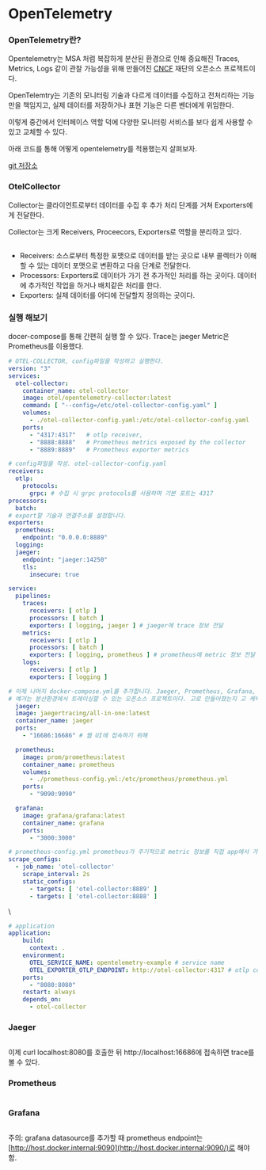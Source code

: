 # OpenTelemetry

### OpenTelemetry란?

Opentelemetry는 MSA 처럼 복잡하게 분산된 환경으로 인해 중요해진 Traces, Metrics, Logs 같이 관찰 가능성을 위해 만들어진 [CNCF](https://www.cncf.io/) 재단의 오픈소스 프로젝트이다.

OpenTelemtry는 기존의 모니터링 기술과 다르게 데이터를 수집하고 전처리하는 기능만을 책임지고, 실제 데이터를 저장하거나 표현 기능은 다른 벤더에게 위임한다.&#x20;

이렇게 중간에서 인터페이스 역할 덕에 다양한 모니터링 서비스를 보다 쉽게 사용할 수 있고 교체할 수 있다.

아래 코드를 통해 어떻게 opentelemetry를 적용했는지 살펴보자.

[git 저장소](https://github.com/spandios/opentelemetry-example)

### OtelCollector

Collector는 클라이언트로부터 데이터를 수집 후 추가 처리 단계를 거쳐 Exporters에게 전달한다.

Collector는 크게 Receivers, Proceecors, Exporters로 역할을 분리하고 있다.

<figure><img src="https://blog.kakaocdn.net/dn/HZPxi/btssBsPsoNS/XgsvCvtvxyKT0PMQ00rlik/img.webp" alt=""><figcaption></figcaption></figure>

* Receivers: 소스로부터 특정한 포맷으로 데이터를 받는 곳으로 내부 콜렉터가 이해할 수 있는 데이터 포맷으로 변환하고 다음 단계로 전달한다.
* Processors: Exporters로 데이터가 가기 전 추가적인 처리를 하는 곳이다. 데이터에 추가적인 작업을 하거나 배치같은 처리를 한다.
* Exporters: 실제 데이터를 어디에 전달할지 정의하는 곳이다.

### 실행 해보기

docer-compose를 통해 간편히 실행 할 수 있다. Trace는 jaeger Metric은 Prometheus를 이용했다.

```yaml
# OTEL-COLLECTOR, config파일을 작성하고 실행한다.
version: "3"
services:
  otel-collector:
    container_name: otel-collector
    image: otel/opentelemetry-collector:latest
    command: [ "--config=/etc/otel-collector-config.yaml" ]
    volumes:
      - ./otel-collector-config.yaml:/etc/otel-collector-config.yaml
    ports:
      - "4317:4317"   # otlp receiver, 
      - "8888:8888"   # Prometheus metrics exposed by the collector
      - "8889:8889"   # Prometheus exporter metrics
```

```yaml
# config파일을 작성. otel-collector-config.yaml
receivers:
  otlp:
    protocols:
      grpc: # 수집 시 grpc protocols를 사용하며 기본 포트는 4317
processors:
  batch:
# export할 기술과 연결주소를 설정합니다.
exporters:
  prometheus:
    endpoint: "0.0.0.0:8889" 
  logging:
  jaeger:
    endpoint: "jaeger:14250" 
    tls:
      insecure: true

service:
  pipelines:
    traces:
      receivers: [ otlp ]
      processors: [ batch ]
      exporters: [ logging, jaeger ] # jaeger에 trace 정보 전달 
    metrics:
      receivers: [ otlp ]
      processors: [ batch ]
      exporters: [ logging, prometheus ] # prometheus에 metric 정보 전달
    logs:
      receivers: [ otlp ]
      exporters: [ logging ]
```

```yaml
# 이제 나머지 docker-compose.yml를 추가합니다. Jaeger, Prometheus, Grafana, Application 
# 예거는 분산환경에서 트레이싱할 수 있는 오픈소스 프로젝트이다. 고로 만들어졌는지 고 케릭터가 있다. 
  jaeger: 
  image: jaegertracing/all-in-one:latest
  container_name: jaeger
  ports:
    - "16686:16686" # 웹 UI에 접속하기 위해

  prometheus:
    image: prom/prometheus:latest
    container_name: prometheus
    volumes:
      - ./prometheus-config.yml:/etc/prometheus/prometheus.yml
    ports:
      - "9090:9090"

  grafana:
    image: grafana/grafana:latest
    container_name: grafana
    ports:
      - "3000:3000"
```

```yaml
# prometheus-config.yml prometheus가 주기적으로 metric 정보를 직접 app에서 가져옴
scrape_configs:
  - job_name: 'otel-collector'
    scrape_interval: 2s
    static_configs:
      - targets: [ 'otel-collector:8889' ]
      - targets: [ 'otel-collector:8888' ]
```

\


```yaml
# application 
application:
    build:
      context: .
    environment:
      OTEL_SERVICE_NAME: opentelemetry-example # service name 
      OTEL_EXPORTER_OTLP_ENDPOINT: http://otel-collector:4317 # otlp collector 주소 설정
    ports:
      - "8080:8080"
    restart: always
    depends_on:
      - otel-collector
```

### Jaeger

<figure><img src="https://blog.kakaocdn.net/dn/xKylj/btssNjcS65U/bgHdppj8FpWO2MEMLdFZh1/img.png" alt=""><figcaption></figcaption></figure>

이제 curl localhost:8080를 호출한 뒤 http://localhost:16686에 접속하면 trace를 볼 수 있다.

### Prometheus

<figure><img src="https://blog.kakaocdn.net/dn/BIXV0/btssCsJhua8/CZkmUWBMK9oyeezvQKq0fk/img.png" alt=""><figcaption></figcaption></figure>

### Grafana

<figure><img src="https://blog.kakaocdn.net/dn/wSLDq/btssGhHugKo/kYjhKmk3zB3WaCthFYsvw0/img.png" alt=""><figcaption></figcaption></figure>

주의: grafana datasource를 추가할 때 prometheus endpoint는 [http://host.docker.internal:9090](http://host.docker.internal:9090/)로 해야함.
